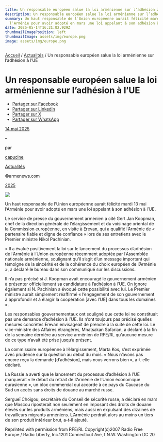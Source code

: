 ```yaml
---
title: Un responsable européen salue la loi arménienne sur l’adhésion à l’UE
description: Un responsable européen salue la loi arménienne sur l’adhésion à l’UE
summary: Un haut responsable de l’Union européenne aurait félicité mardi 13 mai
  l’Arménie pour avoir adopté en mars une loi appelant à son adhésion à l’UE.
date: 2025-05-14T16:21:02.929Z
thumbnailImagePosition: left
thumbnailImage: assets/img/europe.png
image: assets/img/europe.png
---
```

<!--StartFragment-->

[Accueil](https://www.armenews.com/) / [Actualités](https://www.armenews.com/categorie/actualites/) / Un responsable européen salue la loi arménienne sur l’adhésion à l’UE

# Un responsable européen salue la loi arménienne sur l’adhésion à l’UE

* [Partager sur Facebook](https://www.facebook.com/sharer/sharer.php?u=https%3A%2F%2Fwww.armenews.com%2Fun-responsable-europeen-salue-la-loi-armenienne-sur-ladhesion-a-lue%2F&title=Un%20responsable%20europ%C3%A9en%20salue%20la%20loi%20arm%C3%A9nienne%20sur%20l%26rsquo%3Badh%C3%A9sion%20%C3%A0%20l%26rsquo%3BUE)
* [Partager sur LinkedIn](https://www.linkedin.com/shareArticle?mini=true&url=https%3A%2F%2Fwww.armenews.com%2Fun-responsable-europeen-salue-la-loi-armenienne-sur-ladhesion-a-lue%2F&title=Un%20responsable%20europ%C3%A9en%20salue%20la%20loi%20arm%C3%A9nienne%20sur%20l%26rsquo%3Badh%C3%A9sion%20%C3%A0%20l%26rsquo%3BUE)
* [Partager sur X](https://x.com/share?url=https%3A%2F%2Fwww.armenews.com%2Fun-responsable-europeen-salue-la-loi-armenienne-sur-ladhesion-a-lue%2F&text=Un%20responsable%20europ%C3%A9en%20salue%20la%20loi%20arm%C3%A9nienne%20sur%20l%26rsquo%3Badh%C3%A9sion%20%C3%A0%20l%26rsquo%3BUE)
* [Partager sur WhatsApp](https://api.whatsapp.com/send?text=Un%20responsable%20europ%C3%A9en%20salue%20la%20loi%20arm%C3%A9nienne%20sur%20l%26rsquo%3Badh%C3%A9sion%20%C3%A0%20l%26rsquo%3BUE%20%E2%80%94%20https%3A%2F%2Fwww.armenews.com%2Fun-responsable-europeen-salue-la-loi-armenienne-sur-ladhesion-a-lue%2F)

[14 mai 2025](https://www.armenews.com/un-responsable-europeen-salue-la-loi-armenienne-sur-ladhesion-a-lue/)

–

par

[capucine](https://www.armenews.com/author/capucine/)

[Actualités](https://www.armenews.com/categorie/actualites/)

©armenews.com

[2025](https://www.armenews.com/un-responsable-europeen-salue-la-loi-armenienne-sur-ladhesion-a-lue/)

![](https://www.armenews.com/wp-content/uploads/2025/05/Screenshot-2025-05-14-at-06-58-50-EU-Official-Hails-Armenian-Membership-Law.png)

Un haut responsable de l’Union européenne aurait félicité mardi 13 mai l’Arménie pour avoir adopté en mars une loi appelant à son adhésion à l’UE.

Le service de presse du gouvernement arménien a cité Gert Jan Koopman, chef de la direction générale de l’élargissement et du voisinage oriental de la Commission européenne, en visite à Erevan, qui a qualifié l’Arménie de « partenaire fiable et digne de confiance » lors de ses entretiens avec le Premier ministre Nikol Pachinian.

« Il a évalué positivement la loi sur le lancement du processus d’adhésion de l’Arménie à l’Union européenne récemment adoptée par l’Assemblée nationale arménienne, soulignant qu’il s’agit d’un message important qui témoigne de la sincérité et de la cohérence du choix européen de l’Arménie », a déclaré le bureau dans son communiqué sur les discussions.

Il n’a pas précisé si J. Koopman avait encouragé le gouvernement arménien à présenter officiellement sa candidature à l’adhésion à l’UE. On ignore également si N. Pachinian a évoqué cette possibilité avec lui. Le Premier ministre aurait simplement réaffirmé « l’engagement de son gouvernement à approfondir et à élargir la coopération \[avec l’UE] dans tous les domaines ».

Les responsables gouvernementaux ont souligné que cette loi ne constituait pas une demande d’adhésion à l’UE. Ils n’ont toujours pas précisé quelles mesures concrètes Erevan envisageait de prendre à la suite de cette loi. Le vice-ministre des Affaires étrangères, Mnatsakan Safarian, a déclaré à la fin de la semaine dernière au service arménien de RFE/RL qu’aucune mesure de ce type n’avait été prise jusqu’à présent.

La commissaire européenne à l’élargissement, Marta Kos, s’est exprimée avec prudence sur la question au début du mois. « Nous n’avons pas encore reçu la demande \[d’adhésion], mais nous verrons bien », a-t-elle déclaré.

La Russie a averti que le lancement du processus d’adhésion à l’UE marquerait « le début du retrait de l’Arménie de l’Union économique eurasienne », un bloc commercial qui accorde à ce pays du Caucase du Sud un accès sans droits de douane au marché russe.

Sergueï Choïgou, secrétaire du Conseil de sécurité russe, a déclaré en mars que Moscou riposterait non seulement en imposant des droits de douane élevés sur les produits arméniens, mais aussi en expulsant des dizaines de travailleurs migrants arméniens. L’Arménie perdrait alors au moins un tiers de son produit intérieur brut, a-t-il ajouté.

Reprinted with permission from RFE/RL Copyright(c)2007 Radio Free Europe / Radio Liberty, Inc.1201 Connecticut Ave, t N.W. Washington DC 20

<!--EndFragment-->